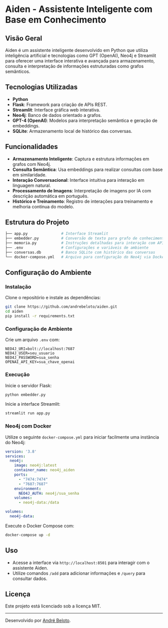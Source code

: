 # Aiden - Assistente Inteligente com Base em Conhecimento

## Visão Geral
Aiden é um assistente inteligente desenvolvido em Python que utiliza inteligência artificial e tecnologias como GPT (OpenAI), Neo4j e Streamlit para oferecer uma interface interativa e avançada para armazenamento, consulta e interpretação de informações estruturadas como grafos semânticos.

## Tecnologias Utilizadas
- **Python**
- **Flask**: Framework para criação de APIs REST.
- **Streamlit**: Interface gráfica web interativa.
- **Neo4j**: Banco de dados orientado a grafos.
- **GPT-4 (OpenAI)**: Modelos para interpretação semântica e geração de embeddings.
- **SQLite**: Armazenamento local de histórico das conversas.

## Funcionalidades
- **Armazenamento Inteligente**: Captura e estrutura informações em grafos com Neo4j.
- **Consulta Semântica**: Usa embeddings para realizar consultas com base em similaridade.
- **Interação Conversacional**: Interface intuitiva para interação em linguagem natural.
- **Processamento de Imagens**: Interpretação de imagens por IA com descrição automática em português.
- **Histórico e Treinamento**: Registro de interações para treinamento e melhoria contínua do modelo.

## Estrutura do Projeto

```bash
├── app.py               # Interface Streamlit
├── embedder.py          # Conversão de texto para grafo de conhecimento
├── memoria.py           # Instruções detalhadas para interação com API
├── .env                 # Configurações e variáveis de ambiente
├── conversas.db         # Banco SQLite com histórico das conversas
└── docker-compose.yml   # Arquivo para configuração do Neo4j via Docker
```

## Configuração do Ambiente

### Instalação
Clone o repositório e instale as dependências:
```bash
git clone https://github.com/andrebeloto/aiden.git
cd aiden
pip install -r requirements.txt
```

### Configuração de Ambiente
Crie um arquivo `.env` com:

```env
NEO4J_URI=bolt://localhost:7687
NEO4J_USER=seu_usuario
NEO4J_PASSWORD=sua_senha
OPENAI_API_KEY=sua_chave_openai
```

### Execução

Inicie o servidor Flask:
```bash
python embedder.py
```

Inicie a interface Streamlit:
```bash
streamlit run app.py
```

### Neo4j com Docker
Utilize o seguinte `docker-compose.yml` para iniciar facilmente uma instância do Neo4j:

```yaml
version: '3.8'
services:
  neo4j:
    image: neo4j:latest
    container_name: neo4j_aiden
    ports:
      - "7474:7474"
      - "7687:7687"
    environment:
      NEO4J_AUTH: neo4j/sua_senha
    volumes:
      - neo4j-data:/data

volumes:
  neo4j-data:
```

Execute o Docker Compose com:
```bash
docker-compose up -d
```

## Uso
- Acesse a interface via `http://localhost:8501` para interagir com o assistente Aiden.
- Utilize comandos `/add` para adicionar informações e `/query` para consultar dados.

## Licença
Este projeto está licenciado sob a licença MIT.

---

Desenvolvido por [André Beloto](https://github.com/andrebeloto).

